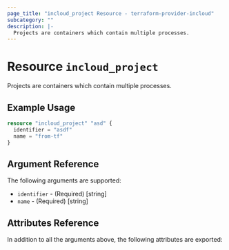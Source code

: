 ```yaml
---
page_title: "incloud_project Resource - terraform-provider-incloud"
subcategory: ""
description: |-
  Projects are containers which contain multiple processes.
---
```


# Resource `incloud_project`

Projects are containers which contain multiple processes.


## Example Usage


```terraform
resource "incloud_project" "asd" {
  identifier = "asdf"
  name = "from-tf"
}
```




## Argument Reference

The following arguments are supported:

- `identifier` - (Required) [string] 
- `name` - (Required) [string] 

## Attributes Reference

In addition to all the arguments above, the following attributes are exported:
